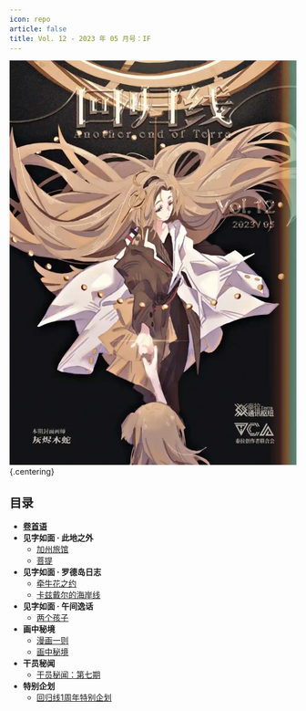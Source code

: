 ```yaml
---
icon: repo
article: false
title: Vol. 12 - 2023 年 05 月号：IF
---
```


![](./res/cover.webp) {.centering}

## 目录

- [**卷首语**](intro.html)
- **见字如面 · 此地之外**
  - [加州旅馆](article4.html)
  - [菩提](article5.html)
- **见字如面 · 罗德岛日志**
  - [牵牛花之约](article2.html)
  - [卡兹戴尔的海岸线](article3.html)
- **见字如面 · 午间逸话**
  - [两个孩子](article1.html)
- **画中秘境**
  - [漫画一则](comic1.html)
  - [画中秘境](paintings.html)
- **干员秘闻**
  - [干员秘闻：第七期](ope_sec.html)
- **特别企划**
  - [回归线1周年特别企划](interview.html)

<Ads />